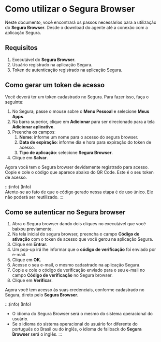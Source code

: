 # Como utilizar o Segura Browser

Neste documento, você encontrará os passos necessários para a utilização do **Segura Browser**. Desde o download do agente até a conexão com a aplicação Segura.

## Requisitos

1. Executável do **Segura Browser**.
2. Usuário registrado na aplicação Segura.
3. Token de autenticação registrado na aplicação Segura.

## Como gerar um token de acesso

Você deverá ter um token cadastrado no Segura. Para fazer isso, faça o seguinte:
1. No Segura, passe o mouse sobre o **Menu Pessoal** e selecione **Meus Apps**. 
2. Na barra superior, clique em **Adicionar** para ser direcionado para a tela **Adicionar aplicativo**. 
3. Preencha os campos:  
   1. **Nome**: informe um nome para o acesso do segura browser.
   2. **Data de expiração**: informe dia e hora para expiração do token de acesso.
   3. **Tipo de aplicação**: selecione **Segura Browser**.
4. Clique em **Salvar**.

Agora você tem o Segura browser devidamente registrado para acesso. Copie e cole o código que aparece abaixo do QR Code. Este é o seu token de acesso.

:::(info) (Info)  
Atente-se ao fato de que o código gerado nessa etapa é de uso único. Ele não poderá ser reutilizado.
:::

## Como se autenticar no Segura browser

1. Abra o Segura browser dando dois cliques no executável que você baixou previamente.
2. Na tela inicial do segura browser, preencha o campo **Código de ativação** com o token de acesso que você gerou na aplicação Segura.
3. Clique em **Entrar**.
4. Um pop-up irá lhe informar que o **código de verificação** foi enviado por e-mail.
5. Clique em **OK**.
6. Acesse o seu e-mail, o mesmo cadastrado na aplicação Segura.
7. Copie e cole o código de verificação enviado para o seu e-mail no campo **Código de verificação** no Segura browser.
8. Clique em **Verificar**.

Agora você tem acesso às suas credenciais, conforme cadastrado no Segura, direto pelo **Segura Browser**.

:::(info) (Info)
- O idioma do Segura Browser será o mesmo do sistema operacional do usuário.
- Se o idioma do sistema operacional do usuário for diferente do português do Brasil ou do inglês, o idioma de fallback do **Segura Browser** será o inglês.
:::